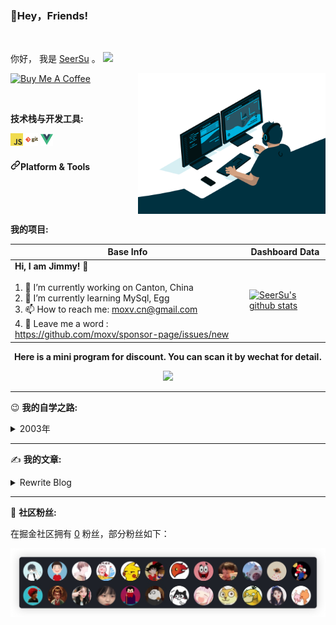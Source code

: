 ### 👋Hey，Friends!
<br />

你好， 我是 [SeerSu](https://seersu.me) 。
![](https://cdn.jsdelivr.net/gh/moxv/moxv@main/assets/github-contribution-grid-snake.svg)
<p align="center">
<img align="right" alt="GIF" src="https://github.com/likaia/likaia/blob/main/code.gif" width="300" height="40%" />
</p>

<p dir="auto"><a href="https://buymeacoffee.com/seersu" rel="nofollow"><img src="https://camo.githubusercontent.com/45ce6667a35b63fd6a1ba6978d030a7f52ff5b1b262c5c8aa3ece29afc469ac8/68747470733a2f2f63646e2e6275796d6561636f666665652e636f6d2f627574746f6e732f76322f64656661756c742d7265642e706e67" alt="Buy Me A Coffee" width="100" data-canonical-src="https://cdn.buymeacoffee.com/buttons/v2/default-red.png" style="max-width: 40%;"></a></p>

<p dir="auto"><a href="https://twitter.com/Su_Seer" rel="nofollow"><img src="https://camo.githubusercontent.com/d7e35abb4ad4c53cd34e731a214e8439fae705e554915519bab3e3a53f01ffa7/68747470733a2f2f696d672e736869656c64732e696f2f62616467652f2d547769747465722d3144413146323f7374796c653d666c61742d737175617265266c6f676f3d74776974746572266c6f676f436f6c6f723d7768697465" alt="" data-canonical-src="https://img.shields.io/badge/-Twitter-1DA1F2?style=flat-square&amp;logo=twitter&amp;logoColor=white" style="max-width: 100%;"></a>
<a href="https://weibo.com/" rel="nofollow"><img src="https://camo.githubusercontent.com/462599ec10c1b8bb5bbe9fcd744f86d37ced1d202c7fa68362d39d99de3f554d/68747470733a2f2f696d672e736869656c64732e696f2f62616467652f576569626f2d4536313632443f7374796c653d666c61742d737175617265266c6f676f3d73696e612d776569626f266c6f676f436f6c6f723d7768697465" alt="" data-canonical-src="https://img.shields.io/badge/Weibo-E6162D?style=flat-square&amp;logo=sina-weibo&amp;logoColor=white" style="max-width: 100%;"></a>
<a href="https://seersu.me" rel="nofollow"><img src="https://camo.githubusercontent.com/f77b08eb57081d237b71ae147e9c862d005f747e351bd4d149f30ee9558aab02/68747470733a2f2f696d672e736869656c64732e696f2f62616467652f2d426c6f672d3231373539423f7374796c653d666c61742d737175617265266c6f676f3d776f72647072657373266c6f676f436f6c6f723d7768697465" alt="" data-canonical-src="https://img.shields.io/badge/-Blog-21759B?style=flat-square&amp;logo=wordpress&amp;logoColor=white" style="max-width: 100%;"></a>
<a href="mailto:moxv.cn@gmail.com"><img src="https://camo.githubusercontent.com/1735ce1309acbfff1aec2abbc988e331d3accb31abc7387d71a86b00a4c78515/68747470733a2f2f696d672e736869656c64732e696f2f62616467652f2d456d61696c2d4431343833363f7374796c653d666c61742d737175617265266c6f676f3d676d61696c266c6f676f436f6c6f723d7768697465" alt="" data-canonical-src="https://img.shields.io/badge/-Email-D14836?style=flat-square&amp;logo=gmail&amp;logoColor=white" style="max-width: 100%;"></a>
<a href="http://wpa.qq.com/msgrd?v=3&amp;uin=3482245521&amp;site=qq&amp;menu=yes" rel="nofollow"><img src="https://camo.githubusercontent.com/8323d9767bfb002aa52afa1206e89b609a642d5c9151567062abbb9a3559f944/68747470733a2f2f696d672e736869656c64732e696f2f62616467652f51512d6661616630383f7374796c653d666c61742d737175617265266c6f676f3d74656e63656e742d7171266c6f676f436f6c6f723d303030303030" alt="" data-canonical-src="https://img.shields.io/badge/QQ-faaf08?style=flat-square&amp;logo=tencent-qq&amp;logoColor=000000" style="max-width: 100%;"></a>
<a target="_blank" rel="noopener noreferrer nofollow" href="https://camo.githubusercontent.com/956cc5c81cb7c838e4894592825a895335713138f20738875b2f5e903c897fef/68747470733a2f2f696d672e736869656c64732e696f2f62616467652f6c6f7665736e61642d3037433136303f7374796c653d666c61742d737175617265266c6f676f3d776563686174266c6f676f436f6c6f723d7768697465"><img src="https://camo.githubusercontent.com/956cc5c81cb7c838e4894592825a895335713138f20738875b2f5e903c897fef/68747470733a2f2f696d672e736869656c64732e696f2f62616467652f6c6f7665736e61642d3037433136303f7374796c653d666c61742d737175617265266c6f676f3d776563686174266c6f676f436f6c6f723d7768697465" alt="" data-canonical-src="https://img.shields.io/badge/lovesnad-07C160?style=flat-square&amp;logo=wechat&amp;logoColor=white" style="max-width: 100%;"></a></p>

**技术栈与开发工具:**

<code><img height="20" src="https://raw.githubusercontent.com/github/explore/80688e429a7d4ef2fca1e82350fe8e3517d3494d/topics/javascript/javascript.png"></code>
<code><img height="20" src="https://raw.githubusercontent.com/github/explore/80688e429a7d4ef2fca1e82350fe8e3517d3494d/topics/git/git.png"></code>
<code><img height="20" src="https://raw.githubusercontent.com/github/explore/80688e429a7d4ef2fca1e82350fe8e3517d3494d/topics/vue/vue.png"></code>
 
<h4 dir="auto"><a id="user-content-platform--tools" class="anchor" aria-hidden="true" href="#platform--tools"><svg class="octicon octicon-link" viewBox="0 0 16 16" version="1.1" width="16" height="16" aria-hidden="true"><path fill-rule="evenodd" d="M7.775 3.275a.75.75 0 001.06 1.06l1.25-1.25a2 2 0 112.83 2.83l-2.5 2.5a2 2 0 01-2.83 0 .75.75 0 00-1.06 1.06 3.5 3.5 0 004.95 0l2.5-2.5a3.5 3.5 0 00-4.95-4.95l-1.25 1.25zm-4.69 9.64a2 2 0 010-2.83l2.5-2.5a2 2 0 012.83 0 .75.75 0 001.06-1.06 3.5 3.5 0 00-4.95 0l-2.5 2.5a3.5 3.5 0 004.95 4.95l1.25-1.25a.75.75 0 00-1.06-1.06l-1.25 1.25a2 2 0 01-2.83 0z"></path></svg></a>Platform &amp; Tools</h4>
<p dir="auto"><a href="https://www.microsoft.com/windows/get-windows-11" rel="nofollow"><img src="https://camo.githubusercontent.com/8c288e1bf2b8f4fdc5fb2b569194a691d63f4a98d415ed69033b59aaf717e297/68747470733a2f2f696d672e736869656c64732e696f2f62616467652f57696e646f77732d31302d3233373662633f7374796c653d666c61742d737175617265266c6f676f3d77696e646f7773266c6f676f436f6c6f723d666666666666" alt="" data-canonical-src="https://img.shields.io/badge/Windows-11-2376bc?style=flat-square&amp;logo=windows&amp;logoColor=ffffff" style="max-width: 100%;"></a>
<a href="https://code.visualstudio.com/" rel="nofollow"><img src="https://camo.githubusercontent.com/d623482fe6cfe492a222eca75b2c67259eedb786deba845deae9d02ee1bc8668/68747470733a2f2f696d672e736869656c64732e696f2f62616467652f4944452d56697375616c25323053747564696f253230436f64652d626c75653f7374796c653d666c61742d737175617265266c6f676f3d76697375616c2d73747564696f2d636f6465266c6f676f436f6c6f723d666666666666" alt="" data-canonical-src="https://img.shields.io/badge/IDE-Visual%20Studio%20Code-blue?style=flat-square&amp;logo=visual-studio-code&amp;logoColor=ffffff" style="max-width: 100%;"></a></p>
<p dir="auto"><a href="https://sass-lang.com/" rel="nofollow"><img src="https://camo.githubusercontent.com/167aa713256bab6d09d6e19f4b919a50a357dc7c65371166dee025aa8e8e8d2e/68747470733a2f2f696d672e736869656c64732e696f2f62616467652f2d536173732d6363363639393f7374796c653d666c61742d737175617265266c6f676f3d73617373266c6f676f436f6c6f723d7768697465" alt="" data-canonical-src="https://img.shields.io/badge/-Sass-cc6699?style=flat-square&amp;logo=sass&amp;logoColor=white" style="max-width: 100%;"></a>
<a href="https://html.spec.whatwg.org/" rel="nofollow"><img src="https://camo.githubusercontent.com/0c3a16a22ae058cfe38a06dc9ea16404cf006409262f547c9ccfa3ec8b30f71e/68747470733a2f2f696d672e736869656c64732e696f2f62616467652f2d48544d4c352d4533344632363f7374796c653d666c61742d737175617265266c6f676f3d68746d6c35266c6f676f436f6c6f723d7768697465" alt="" data-canonical-src="https://img.shields.io/badge/-HTML5-E34F26?style=flat-square&amp;logo=html5&amp;logoColor=white" style="max-width: 100%;"></a>
<a href="https://www.ecma-international.org/" rel="nofollow"><img src="https://camo.githubusercontent.com/e7b0c08c3a3c1d4f3d77996b4b40dd79baa1fae68e7e0196540662a135d81b51/68747470733a2f2f696d672e736869656c64732e696f2f62616467652f2d4a6176615363726970742d6637653031383f7374796c653d666c61742d737175617265266c6f676f3d6a617661736372697074266c6f676f436f6c6f723d7768697465" alt="" data-canonical-src="https://img.shields.io/badge/-JavaScript-f7e018?style=flat-square&amp;logo=javascript&amp;logoColor=white" style="max-width: 100%;"></a>
<a href="https://www.typescriptlang.org/" rel="nofollow"><img src="https://camo.githubusercontent.com/3f56c763c3c8b55d898d8b6f383820e092d6bd378360cdb2a1c6196217b4fe89/68747470733a2f2f696d672e736869656c64732e696f2f62616467652f2d547970655363726970742d3331373863363f7374796c653d666c61742d737175617265266c6f676f3d74797065736372697074266c6f676f436f6c6f723d7768697465" alt="" data-canonical-src="https://img.shields.io/badge/-TypeScript-3178c6?style=flat-square&amp;logo=typescript&amp;logoColor=white" style="max-width: 100%;"></a>
<a href="https://git-scm.com/" rel="nofollow"><img src="https://camo.githubusercontent.com/9dd3d5f0c8922f44854ccb8b2418bfc80c077e466612df54393debb3ede50845/68747470733a2f2f696d672e736869656c64732e696f2f62616467652f2d4769742d6630353033323f7374796c653d666c61742d737175617265266c6f676f3d676974266c6f676f436f6c6f723d7768697465" alt="" data-canonical-src="https://img.shields.io/badge/-Git-f05032?style=flat-square&amp;logo=git&amp;logoColor=white" style="max-width: 100%;"></a>
<a href="https://vuejs.org/" rel="nofollow"><img src="https://camo.githubusercontent.com/21aea0b2677109e53d6da522756ce70c91feeed8da4150a15d9412a80128e11d/68747470733a2f2f696d672e736869656c64732e696f2f62616467652f2d5675652e6a732d3466633038643f7374796c653d666c61742d737175617265266c6f676f3d7675652e6a73266c6f676f436f6c6f723d666666666666" alt="" data-canonical-src="https://img.shields.io/badge/-Vue.js-4fc08d?style=flat-square&amp;logo=vue.js&amp;logoColor=ffffff" style="max-width: 100%;"></a>
<a href="https://nodejs.org/" rel="nofollow"><img src="https://camo.githubusercontent.com/7145f7ca7e408f6ec69b4056372fc15d46e4bec42f11ba3424722ce2f509c991/68747470733a2f2f696d672e736869656c64732e696f2f62616467652f2d4e6f64652e6a732d3433383533643f7374796c653d666c61742d737175617265266c6f676f3d6e6f64652e6a73266c6f676f436f6c6f723d666666666666" alt="" data-canonical-src="https://img.shields.io/badge/-Node.js-43853d?style=flat-square&amp;logo=node.js&amp;logoColor=ffffff" style="max-width: 100%;"></a>
<a href="https://nuxtjs.org/" rel="nofollow"><img src="https://camo.githubusercontent.com/e0b55c09f74f7d172bc572db2be3ac9b1c95e886a7eacb54aa546fae1186f4e6/68747470733a2f2f696d672e736869656c64732e696f2f62616467652f2d4e7578742e6a732d3030433538453f7374796c653d666c61742d737175617265266c6f676f3d6e7578742e6a73266c6f676f436f6c6f723d7768697465" alt="" data-canonical-src="https://img.shields.io/badge/-Nuxt.js-00C58E?style=flat-square&amp;logo=nuxt.js&amp;logoColor=white" style="max-width: 100%;"></a>
<a href="https://www.mongodb.com/" rel="nofollow"><img src="https://camo.githubusercontent.com/7d1185f225f6a50bec4b592550f74887647c5acf33d02324b51294e0674487ce/68747470733a2f2f696d672e736869656c64732e696f2f62616467652f2d4d6f6e676f44422d3437413234383f7374796c653d666c61742d737175617265266c6f676f3d6d6f6e676f6462266c6f676f436f6c6f723d7768697465" alt="" data-canonical-src="https://img.shields.io/badge/-MongoDB-47A248?style=flat-square&amp;logo=mongodb&amp;logoColor=white" style="max-width: 100%;"></a>
<a href="https://expressjs.com/" rel="nofollow"><img src="https://camo.githubusercontent.com/7b7b0219851174154a0de008820888a4cbc7fd2da536af272c3fbf4831c7a601/68747470733a2f2f696d672e736869656c64732e696f2f62616467652f2d457870726573732e6a732d6637663766373f7374796c653d666c61742d737175617265" alt="" data-canonical-src="https://img.shields.io/badge/-Express.js-f7f7f7?style=flat-square" style="max-width: 100%;"></a></p>




**我的项目:**

|Base Info|Dashboard Data|
|----------------------------------------------------------------------|----------------------------------------------------------------------|
| __Hi, I am Jimmy! 👋__<br/><br/>1. 🔭 I’m currently working on Canton, China<br/>2. 🌱 I’m currently learning MySql, Egg<br/>3. 📫 How to reach me: moxv.cn@gmail.com<br/>4. 💬 Leave me a word : https://github.com/moxv/sponsor-page/issues/new | [![SeerSu's github stats](https://github-readme-stats.vercel.app/api?username=moxv&show_icons=true&theme=dracula)](https://github.com/moxv) |


<div align=center><b>Here is a mini program for discount. You can scan it by wechat for detail.</b></div>

<p align="center">
  <img src="https://images.unsplash.com/photo-1519389950473-47ba0277781c?ixlib=rb-4.0.3&ixid=MnwxMjA3fDB8MHxwaG90by1wYWdlfHx8fGVufDB8fHx8&auto=format&fit=crop&w=2070&q=80" />
</p>

</p>

----------

😉 **我的自学之路:**
<details style="cursor: pointer;">
  <summary>2003年</summary>
<div style="width: 98%; margin: 0 auto">
<ul>
<li>接触网络</li>
<li>接触网站、BBS</li>
<li>开始自学建站</li>
</ul>
</div>
</details>

----------

✍️ **我的文章:**
<details style="cursor: pointer;">
  <summary>Rewrite Blog</summary>
  <div style="width: 98%; margin: 0 auto">
      <ul>
        <li><a href="https://seersu.me/posts/lifestyle/rewrite-blog/">Rewrite Blog</a></li>
</ul>
  </div>
</details>



----------

🥰 **社区粉丝:**
 
在掘金社区拥有 [0](https://juejin.cn/) 粉丝，部分粉丝如下：

[![](https://github.com/likaia/likaia/blob/main/followers.jpg)](https://juejin.cn/)
